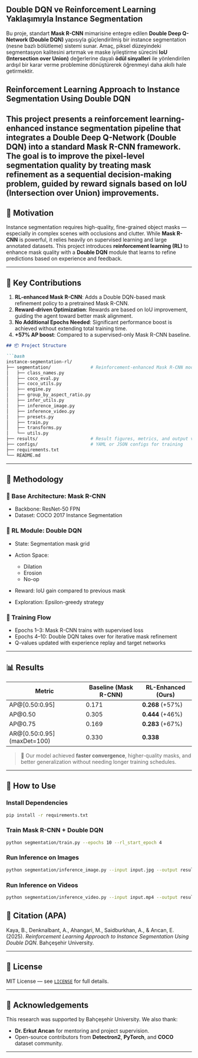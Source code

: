 
## Double DQN ve Reinforcement Learning Yaklaşımıyla Instance Segmentation

Bu proje, standart **Mask R-CNN** mimarisine entegre edilen **Double Deep Q-Network (Double DQN)** yapısıyla güçlendirilmiş bir instance segmentation (nesne bazlı bölütleme) sistemi sunar. Amaç, piksel düzeyindeki segmentasyon kalitesini artırmak ve maske iyileştirme sürecini **IoU (Intersection over Union)** değerlerine dayalı **ödül sinyalleri** ile yönlendirilen ardışıl bir karar verme problemine dönüştürerek öğrenmeyi daha akıllı hale getirmektir.


## Reinforcement Learning Approach to Instance Segmentation Using Double DQN

This project presents a reinforcement learning-enhanced instance segmentation pipeline that integrates a **Double Deep Q-Network (Double DQN)** into a standard **Mask R-CNN** framework. The goal is to improve the pixel-level segmentation quality by treating mask refinement as a sequential decision-making problem, guided by **reward signals** based on **IoU (Intersection over Union)** improvements.
---
## 🧠 Motivation

Instance segmentation requires high-quality, fine-grained object masks — especially in complex scenes with occlusions and clutter. While **Mask R-CNN** is powerful, it relies heavily on supervised learning and large annotated datasets. This project introduces **reinforcement learning (RL)** to enhance mask quality with a **Double DQN** module that learns to refine predictions based on experience and feedback.

---

## 🧰 Key Contributions

1. **RL-enhanced Mask R-CNN**: Adds a Double DQN-based mask refinement policy to a pretrained Mask R-CNN.
2. **Reward-driven Optimization**: Rewards are based on IoU improvement, guiding the agent toward better mask alignment.
3. **No Additional Epochs Needed**: Significant performance boost is achieved without extending total training time.
4. **+57% AP boost**: Compared to a supervised-only Mask R-CNN baseline.
````markdown
## 📦 Project Structure

```bash
instance-segmentation-rl/
├── segmentation/               # Reinforcement-enhanced Mask R-CNN module
│   ├── class_names.py
│   ├── coco_eval.py
│   ├── coco_utils.py
│   ├── engine.py
│   ├── group_by_aspect_ratio.py
│   ├── infer_utils.py
│   ├── inference_image.py
│   ├── inference_video.py
│   ├── presets.py
│   ├── train.py
│   ├── transforms.py
│   └── utils.py
├── results/                    # Result figures, metrics, and output videos
├── configs/                    # YAML or JSON configs for training
├── requirements.txt
└── README.md
````

---

## 🧪 Methodology

### 🧱 Base Architecture: Mask R-CNN

* Backbone: ResNet-50 FPN
* Dataset: COCO 2017 Instance Segmentation

### 🔁 RL Module: Double DQN

* State: Segmentation mask grid
* Action Space:

  * Dilation
  * Erosion
  * No-op
* Reward: IoU gain compared to previous mask
* Exploration: Epsilon-greedy strategy

### 🧮 Training Flow

* Epochs 1–3: Mask R-CNN trains with supervised loss
* Epochs 4–10: Double DQN takes over for iterative mask refinement
* Q-values updated with experience replay and target networks

---

## 📊 Results

| Metric                       | Baseline (Mask R-CNN) | RL-Enhanced (Ours) |
| ---------------------------- | --------------------- | ------------------ |
| AP@\[0.50:0.95]              | 0.171                 | **0.268** (+57%)   |
| AP\@0.50                     | 0.305                 | **0.444** (+46%)   |
| AP\@0.75                     | 0.169                 | **0.283** (+67%)   |
| AR@\[0.50:0.95] (maxDet=100) | 0.330                 | **0.338**          |

> 🧠 Our model achieved **faster convergence**, higher-quality masks, and better generalization without needing longer training schedules.

---

## 🔧 How to Use

### Install Dependencies

```bash
pip install -r requirements.txt
```

### Train Mask R-CNN + Double DQN

```bash
python segmentation/train.py --epochs 10 --rl_start_epoch 4
```

### Run Inference on Images

```bash
python segmentation/inference_image.py --input input.jpg --output result.png
```

### Run Inference on Videos

```bash
python segmentation/inference_video.py --input input.mp4 --output result.mp4
```


## 📝 Citation (APA)

Kaya, B., Denknalbant, A., Ahangari, M., Saidburkhan, A., & Arıcan, E. (2025). *Reinforcement Learning Approach to Instance Segmentation Using Double DQN*. Bahçeşehir University.

---

## 📜 License

MIT License — see [`LICENSE`](./LICENSE) for full details.

---

## 🙏 Acknowledgements

This research was supported by Bahçeşehir University. We also thank:

* **Dr. Erkut Arıcan** for mentoring and project supervision.
* Open-source contributors from **Detectron2**, **PyTorch**, and **COCO** dataset community.

---

```
```
